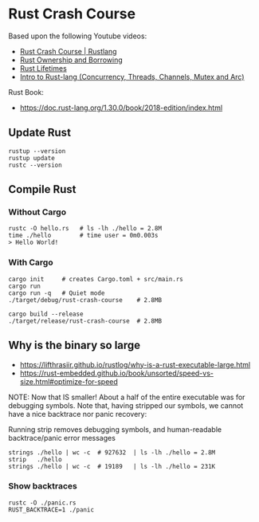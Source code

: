 # Rust Crash Course

Based upon the following Youtube videos:
- [Rust Crash Course | Rustlang](https://www.youtube.com/watch?v=zF34dRivLOw)
- [Rust Ownership and Borrowing](https://www.youtube.com/watch?v=lQ7XF-6HYGc&ab_channel=DougMilford)
- [Rust Lifetimes](https://www.youtube.com/watch?v=1QoT9fmPYr8&ab_channel=DougMilford)
- [Intro to Rust-lang (Concurrency, Threads, Channels, Mutex and Arc)](https://www.youtube.com/watch?v=_4fSLuvPMf8&ab_channel=TensorProgramming)

Rust Book: 
- https://doc.rust-lang.org/1.30.0/book/2018-edition/index.html



## Update Rust
```
rustup --version
rustup update
rustc --version
```

## Compile Rust
### Without Cargo
```
rustc -O hello.rs   # ls -lh ./hello = 2.8M
time ./hello        # time user = 0m0.003s    
> Hello World!
```

### With Cargo
```
cargo init     # creates Cargo.toml + src/main.rs
cargo run
cargo run -q   # Quiet mode
./target/debug/rust-crash-course    # 2.8MB

cargo build --release 
./target/release/rust-crash-course  # 2.8MB
```


## Why is the binary so large
- https://lifthrasiir.github.io/rustlog/why-is-a-rust-executable-large.html
- https://rust-embedded.github.io/book/unsorted/speed-vs-size.html#optimize-for-speed

NOTE: Now that IS smaller! About a half of the entire executable was for debugging symbols. Note that, having stripped our symbols, we cannot have a nice backtrace nor panic recovery:
      
Running strip removes debugging symbols, and human-readable backtrace/panic error messages 
```
strings ./hello | wc -c  # 927632  | ls -lh ./hello = 2.8M
strip   ./hello
strings ./hello | wc -c  # 19189   | ls -lh ./hello = 231K
```

### Show backtraces
```
rustc -O ./panic.rs
RUST_BACKTRACE=1 ./panic
```